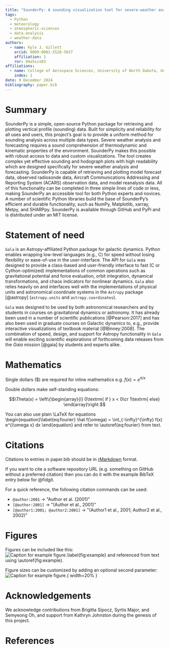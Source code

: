 ```yaml
---
title: "SounderPy: A sounding visualization tool for severe-weather analysis and forecasting"
tags:
  - Python
  - meteorology
  - atmospheric-sciences
  - data-analysis
  - weather-data
authors:
  - name: Kyle J. Gillett
    orcid: 0009-0001-5528-5037
    affiliation: 1
    ror: 04a5szx83
affiliations:
  - name: College of Aerospace Sciences, University of North Dakota, United States
    index: 1
date: 9 December 2024
bibliography: paper.bib
---
```



# Summary

SounderPy is a simple, open-source Python package for retrieving and plotting 
vertical profile (sounding) data. Built for simplicity and reliability for all 
uses and users, this project’s goal is to provide a uniform method for sounding 
analysis across multiple data types. Severe weather analysis and forecasting 
requires a sound comprehension of thermodynamic and kinematic properties of the 
environment. SounderPy makes this possible with robust access to data and custom 
visualizations. The tool creates complex yet effective sounding and hodograph 
plots with high readability which are designed specifically for severe weather 
analysis and forecasting. SounderPy is capable of retrieving and plotting model 
forecast data, observed radiosonde data, Aircraft Communications Addressing and 
Reporting System (ACARS) observation data, and model reanalysis data. All of 
this functionality can be completed in three simple lines of code or less, 
making SounderPy an accessible tool for both Python experts and novices. A number
of scientific Python libraries build the base of SounderPy’s efficient and 
durable functionality, such as NumPy, Matplotlib, xarray, Metpy, and SHARPpy. 
SounderPy is available through GitHub and PyPi and is distributed under an 
MIT license.

# Statement of need

`Gala` is an Astropy-affiliated Python package for galactic dynamics. Python
enables wrapping low-level languages (e.g., C) for speed without losing
flexibility or ease-of-use in the user-interface. The API for `Gala` was
designed to provide a class-based and user-friendly interface to fast (C or
Cython-optimized) implementations of common operations such as gravitational
potential and force evaluation, orbit integration, dynamical transformations,
and chaos indicators for nonlinear dynamics. `Gala` also relies heavily on and
interfaces well with the implementations of physical units and astronomical
coordinate systems in the `Astropy` package [@astropy] (`astropy.units` and
`astropy.coordinates`).

`Gala` was designed to be used by both astronomical researchers and by
students in courses on gravitational dynamics or astronomy. It has already been
used in a number of scientific publications [@Pearson:2017] and has also been
used in graduate courses on Galactic dynamics to, e.g., provide interactive
visualizations of textbook material [@Binney:2008]. The combination of speed,
design, and support for Astropy functionality in `Gala` will enable exciting
scientific explorations of forthcoming data releases from the *Gaia* mission
[@gaia] by students and experts alike.

# Mathematics

Single dollars ($) are required for inline mathematics e.g. $f(x) = e^{\pi/x}$

Double dollars make self-standing equations:

$$\Theta(x) = \left\{\begin{array}{l}
0\textrm{ if } x < 0\cr
1\textrm{ else}
\end{array}\right.$$

You can also use plain \LaTeX for equations
\begin{equation}\label{eq:fourier}
\hat f(\omega) = \int_{-\infty}^{\infty} f(x) e^{i\omega x} dx
\end{equation}
and refer to \autoref{eq:fourier} from text.

# Citations

Citations to entries in paper.bib should be in
[rMarkdown](http://rmarkdown.rstudio.com/authoring_bibliographies_and_citations.html)
format.

If you want to cite a software repository URL (e.g. something on GitHub without a preferred
citation) then you can do it with the example BibTeX entry below for @fidgit.

For a quick reference, the following citation commands can be used:
- `@author:2001`  ->  "Author et al. (2001)"
- `[@author:2001]` -> "(Author et al., 2001)"
- `[@author1:2001; @author2:2001]` -> "(Author1 et al., 2001; Author2 et al., 2002)"

# Figures

Figures can be included like this:
![Caption for example figure.\label{fig:example}](figure.png)
and referenced from text using \autoref{fig:example}.

Figure sizes can be customized by adding an optional second parameter:
![Caption for example figure.](figure.png){ width=20% }

# Acknowledgements

We acknowledge contributions from Brigitta Sipocz, Syrtis Major, and Semyeong
Oh, and support from Kathryn Johnston during the genesis of this project.

# References
